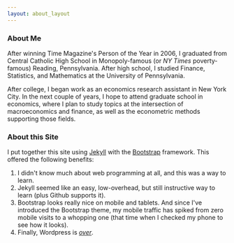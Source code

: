 ```yaml
---
layout: about_layout
---
```


### About Me

After winning Time Magazine's Person of the Year in 2006, I graduated from Central Catholic High School in Monopoly-famous (or _NY Times_ poverty-famous) Reading, Pennsylvania.  After high school, I studied Finance, Statistics, and Mathematics at the University of Pennsylvania. 

After college, I began work as an economics research assistant in New York City. In the next couple of years, I hope to attend graduate school in economics, where I plan to study topics at the intersection of macroeconomics and finance, as well as the econometric methods supporting those fields. 

<!--
and graduate non-degree student in NYU's Mathematics Department. The latter has occurred to the great confusion of many friends and family who think I'm getting some sort of master's degree. However, I _do_ hope eventually to attend graduate school in economics, where I plan to study topics at the intersection of macroeconomics and finance, as well as the econometric methods used in those fields. Or, to put it simply, I'm into those topics that end conversations very quickly.
Or, to put it simply, I'm into those topics that end conversations with non-economists very quickly.


-->


### About this Site



I put together this site using <a href="http://www.jekyllrb.com" target="_blank">Jekyll</a> with the <a href="http://getbootstrap.com" target="_blank">Bootstrap</a> framework. This offered the following benefits:

  1. I didn't know much about web programming at all, and this was a way to learn. 
  2. Jekyll seemed like an easy, low-overhead, but still instructive way to learn (plus Github supports it).
  3. Bootstrap looks really nice on mobile and tablets. And since I've introduced the Bootstrap theme, my mobile traffic has spiked from zero mobile visits to a whopping one (that time when I checked my phone to see how it looks).
  4. Finally, Wordpress is <a href="https://www.youtube.com/watch?v=YlGqN3AKOsA" target="_blank">_over_</a>. 


<!--
Now for content. I'm working from the principle that sites about _people_ are usually terrible, while sites about _things_ can sometimes be good.  If you've read another section on this page, you no doubt agree with at least half of that sentiment. 

So this terrible page aside, I hope eventually to orient this site more towards neat _things_ in statistics, finance, computing, or math. I'm focusing these topics because 

1. These subjects are really interesting---even more so when they overlap or complement each other.

2. I have a fair amount of <a href="http://github.com/MattCocci/Notes" target="_blank">notes</a> from my undergrad studies that can be repurposed into posts some might find useful or informative. And that's better than letting them languish in Dropbox---particularly since I've benefited from other people doing the same thing back when I was an undergrad. Consider it a "pay it forward" type of thing. Except for that part where I flip someone keys to a Jaguar. That's probably not feasible.
-->
